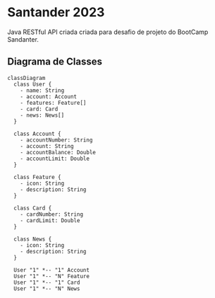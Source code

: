 # Santander 2023
Java RESTful API criada criada para desafio de projeto do BootCamp Sandanter.

## Diagrama de Classes

```mermaid
classDiagram
  class User {
    - name: String
    - account: Account
    - features: Feature[]
    - card: Card
    - news: News[]
  }

  class Account {
    - accountNumber: String
    - account: String
    - accountBalance: Double
    - accountLimit: Double
  }

  class Feature {
    - icon: String
    - description: String
  }

  class Card {
    - cardNumber: String
    - cardLimit: Double
  }

  class News {
    - icon: String
    - description: String
  }

  User "1" *-- "1" Account
  User "1" *-- "N" Feature
  User "1" *-- "1" Card
  User "1" *-- "N" News
```
